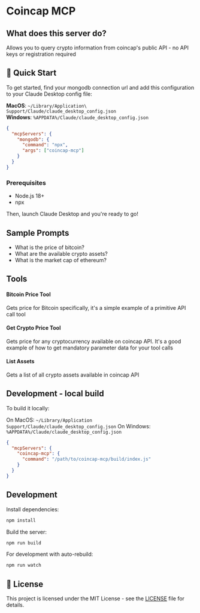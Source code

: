 # Coincap MCP

## What does this server do?

Allows you to query crypto information from coincap's public API - no API keys or registration required

## 🚀 Quick Start

To get started, find your mongodb connection url and add this configuration to your Claude Desktop config file:

**MacOS**: `~/Library/Application\ Support/Claude/claude_desktop_config.json`  
**Windows**: `%APPDATA%/Claude/claude_desktop_config.json`

```json
{
  "mcpServers": {
    "mongodb": {
      "command": "npx",
      "args": ["coincap-mcp"]
    }
  }
}
```

### Prerequisites

- Node.js 18+
- npx

Then, launch Claude Desktop and you're ready to go!

## Sample Prompts

- What is the price of bitcoin?
- What are the available crypto assets?
- What is the market cap of ethereum?

## Tools

#### Bitcoin Price Tool

Gets price for Bitcoin specifically, it's a simple example of a primitive API call tool

#### Get Crypto Price Tool

Gets price for any cryptocurrency available on coincap API. It's a good example of how to get mandatory parameter data for your tool calls

#### List Assets

Gets a list of all crypto assets available in coincap API

## Development - local build

To build it locally:

On MacOS: `~/Library/Application Support/Claude/claude_desktop_config.json`
On Windows: `%APPDATA%/Claude/claude_desktop_config.json`

```json
{
  "mcpServers": {
    "coincap-mcp": {
      "command": "/path/to/coincap-mcp/build/index.js"
    }
  }
}
```

## Development

Install dependencies:

```bash
npm install
```

Build the server:

```bash
npm run build
```

For development with auto-rebuild:

```bash
npm run watch
```

## 📜 License

This project is licensed under the MIT License - see the [LICENSE](LICENSE) file for details.
